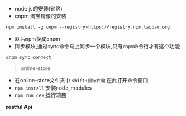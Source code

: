 - node.js的安装(省略)
- cnpm 淘宝镜像的安装

```
npm install -g cnpm --registry=https://registry.npm.taobao.org
```
- 以后npm换成cnpm
- 同步模块,通过sync命令马上同步一个模块,只有`cnpm`命令行才有这个功能

```
cnpm sync connect
```

> online-store

- 在online-store文件夹中 `shift+鼠标右键` 在此打开命令窗口
- `npm install` 安装node_modules
- `npm run dev` 运行项目

**restful Api**